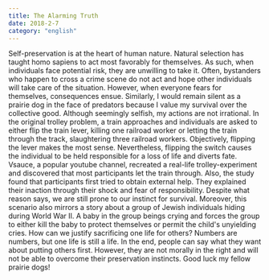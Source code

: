 ```yaml
---
title: The Alarming Truth
date: 2018-2-7
category: "english"
---
```


Self-preservation is at the heart of human nature. Natural selection has taught homo sapiens to act most favorably for themselves. As such, when individuals face potential risk, they are unwilling to take it. Often, bystanders who happen to cross a crime scene do not act and hope other individuals will take care of the situation. However, when everyone fears for themselves, consequences ensue. Similarly, I would remain silent as a prairie dog in the face of predators because I value my survival over the collective good. Although seemingly selfish, my actions are not irrational. In the original trolley problem, a train approaches and individuals are asked to either flip the train lever, killing one railroad worker or letting the train through the track, slaughtering three railroad workers. Objectively, flipping the lever makes the most sense. Nevertheless, flipping the switch causes the individual to be held responsible for a loss of life and diverts fate. Vsauce, a popular youtube channel, recreated a real-life trolley-experiment and discovered that most participants let the train through. Also, the study found that participants first tried to obtain external help. They explained their inaction through their shock and fear of responsibility. Despite what reason says, we are still prone to our instinct for survival. Moreover, this scenario also mirrors a story about a group of Jewish individuals hiding during World War II. A baby in the group beings crying and forces the group to either kill the baby to protect themselves or permit the child's unyielding cries. How can we justify sacrificing one life for others? Numbers are numbers, but one life is still a life. In the end, people can say what they want about putting others first. However, they are not morally in the right and will not be able to overcome their preservation instincts. Good luck my fellow prairie dogs!
